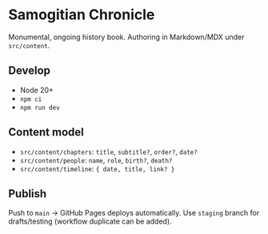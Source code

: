 # Samogitian Chronicle

Monumental, ongoing history book. Authoring in Markdown/MDX under `src/content`.

## Develop
- Node 20+
- `npm ci`
- `npm run dev`

## Content model
- `src/content/chapters`: `title`, `subtitle?`, `order?`, `date?`
- `src/content/people`: `name`, `role`, `birth?`, `death?`
- `src/content/timeline`: `{ date, title, link? }`

## Publish
Push to `main` → GitHub Pages deploys automatically.
Use `staging` branch for drafts/testing (workflow duplicate can be added).
